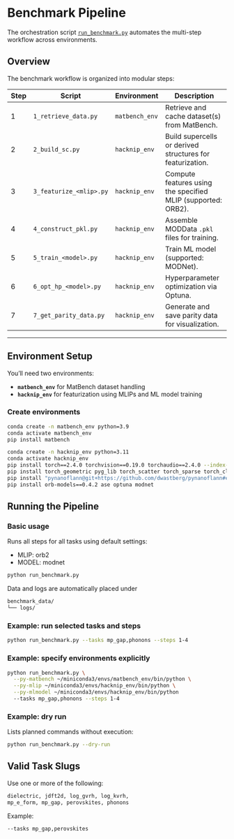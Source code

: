 # Benchmark Pipeline

The orchestration script [`run_benchmark.py`](./run_benchmark.py) automates the multi-step workflow across environments.

## Overview

The benchmark workflow is organized into modular steps:

| Step | Script | Environment | Description |
|------|---------|--------------|--------------|
| 1 | `1_retrieve_data.py` | `matbench_env` | Retrieve and cache dataset(s) from MatBench. |
| 2 | `2_build_sc.py` | `hacknip_env` | Build supercells or derived structures for featurization. |
| 3 | `3_featurize_<mlip>.py` | `hacknip_env` | Compute features using the specified MLIP (supported: ORB2). |
| 4 | `4_construct_pkl.py` | `hacknip_env` | Assemble MODData `.pkl` files for training. |
| 5 | `5_train_<model>.py` | `hacknip_env` | Train ML model (supported: MODNet). |
| 6 | `6_opt_hp_<model>.py` | `hacknip_env` | Hyperparameter optimization via Optuna. |
| 7 | `7_get_parity_data.py` | `hacknip_env` | Generate and save parity data for visualization. |

---

## Environment Setup

You’ll need two environments:  
- **`matbench_env`** for MatBench dataset handling  
- **`hacknip_env`** for featurization using MLIPs and ML model training

### Create environments
```bash
conda create -n matbench_env python=3.9
conda activate matbench_env
pip install matbench
```

```bash
conda create -n hacknip_env python=3.11
conda activate hacknip_env
pip install torch==2.4.0 torchvision==0.19.0 torchaudio==2.4.0 --index-url https://download.pytorch.org/whl/cu121
pip install torch_geometric pyg_lib torch_scatter torch_sparse torch_cluster torch_spline_conv -f https://data.pyg.org/whl/torch-2.4.0+cu121.html
pip install "pynanoflann@git+https://github.com/dwastberg/pynanoflann#egg=af434039ae14bedcbb838a7808924d6689274168"
pip install orb-models==0.4.2 ase optuna modnet
```

## Running the Pipeline

### Basic usage
Runs all steps for all tasks using default settings:
* MLIP: orb2
* MODEL: modnet
```bash
python run_benchmark.py
```

Data and logs are automatically placed under
```bash
benchmark_data/
└── logs/
```

### Example: run selected tasks and steps
```bash
python run_benchmark.py --tasks mp_gap,phonons --steps 1-4
```

### Example: specify environments explicitly
```bash
python run_benchmark.py \
  --py-matbench ~/miniconda3/envs/matbench_env/bin/python \
  --py-mlip ~/miniconda3/envs/hacknip_env/bin/python \
  --py-mlmodel ~/miniconda3/envs/hacknip_env/bin/python
  --tasks mp_gap,phonons --steps 1-4
```

### Example: dry run
Lists planned commands without execution:
```bash
python run_benchmark.py --dry-run
```

## Valid Task Slugs
Use one or more of the following:
```bash
dielectric, jdft2d, log_gvrh, log_kvrh,
mp_e_form, mp_gap, perovskites, phonons
```

Example:
```bash
--tasks mp_gap,perovskites
```
